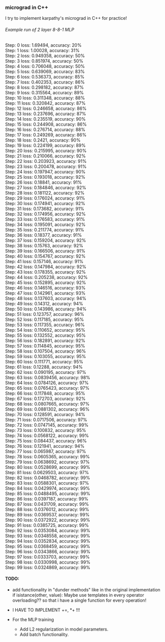 ### micrograd in C++

I try to implement karpathy's micrograd in C++ for practice!


###### Example run of 2 layer 8-8-1 MLP
Step: 0 loss: 1.69494, accuracy: 20% <br>
Step: 1 loss: 1.00028, accuracy: 31% <br>
Step: 2 loss: 0.949358, accuracy: 50% <br>
Step: 3 loss: 0.851974, accuracy: 50% <br>
Step: 4 loss: 0.706048, accuracy: 50% <br>
Step: 5 loss: 0.639069, accuracy: 83% <br>
Step: 6 loss: 0.536373, accuracy: 85% <br>
Step: 7 loss: 0.402353, accuracy: 86% <br>
Step: 8 loss: 0.298182, accuracy: 87% <br>
Step: 9 loss: 0.315564, accuracy: 89% <br>
Step: 10 loss: 0.311348, accuracy: 88% <br>
Step: 11 loss: 0.320842, accuracy: 87% <br>
Step: 12 loss: 0.246658, accuracy: 86% <br>
Step: 13 loss: 0.237696, accuracy: 87% <br>
Step: 14 loss: 0.235519, accuracy: 90% <br>
Step: 15 loss: 0.244908, accuracy: 86% <br>
Step: 16 loss: 0.276714, accuracy: 88% <br>
Step: 17 loss: 0.249269, accuracy: 86% <br>
Step: 18 loss: 0.2421, accuracy: 90% <br>
Step: 19 loss: 0.224199, accuracy: 89% <br>
Step: 20 loss: 0.215995, accuracy: 90% <br>
Step: 21 loss: 0.210066, accuracy: 92% <br>
Step: 22 loss: 0.203923, accuracy: 91% <br>
Step: 23 loss: 0.200478, accuracy: 91% <br>
Step: 24 loss: 0.197947, accuracy: 90% <br>
Step: 25 loss: 0.193018, accuracy: 92% <br>
Step: 26 loss: 0.18841, accuracy: 91% <br>
Step: 27 loss: 0.184846, accuracy: 92% <br>
Step: 28 loss: 0.181122, accuracy: 92% <br>
Step: 29 loss: 0.176024, accuracy: 91% <br>
Step: 30 loss: 0.174941, accuracy: 92% <br>
Step: 31 loss: 0.173682, accuracy: 91% <br>
Step: 32 loss: 0.174956, accuracy: 92% <br>
Step: 33 loss: 0.176583, accuracy: 91% <br>
Step: 34 loss: 0.195091, accuracy: 92% <br>
Step: 35 loss: 0.211774, accuracy: 91% <br>
Step: 36 loss: 0.18377, accuracy: 91% <br>
Step: 37 loss: 0.159204, accuracy: 92% <br>
Step: 38 loss: 0.15763, accuracy: 92% <br>
Step: 39 loss: 0.166506, accuracy: 91% <br>
Step: 40 loss: 0.154767, accuracy: 92% <br>
Step: 41 loss: 0.157146, accuracy: 91% <br>
Step: 42 loss: 0.147984, accuracy: 92% <br>
Step: 43 loss: 0.178355, accuracy: 92% <br>
Step: 44 loss: 0.205238, accuracy: 92% <br>
Step: 45 loss: 0.152895, accuracy: 92% <br>
Step: 46 loss: 0.146516, accuracy: 93% <br>
Step: 47 loss: 0.142961, accuracy: 93% <br>
Step: 48 loss: 0.137603, accuracy: 94% <br>
Step: 49 loss: 0.14312, accuracy: 94% <br>
Step: 50 loss: 0.143986, accuracy: 94% <br>
Step: 51 loss: 0.123757, accuracy: 96% <br>
Step: 52 loss: 0.117185, accuracy: 95% <br>
Step: 53 loss: 0.117355, accuracy: 96% <br>
Step: 54 loss: 0.110652, accuracy: 95% <br>
Step: 55 loss: 0.132552, accuracy: 95% <br>
Step: 56 loss: 0.182891, accuracy: 92% <br>
Step: 57 loss: 0.114845, accuracy: 95% <br>
Step: 58 loss: 0.107504, accuracy: 96% <br>
Step: 59 loss: 0.103055, accuracy: 95% <br>
Step: 60 loss: 0.111771, accuracy: 95% <br>
Step: 61 loss: 0.12288, accuracy: 94% <br>
Step: 62 loss: 0.090195, accuracy: 97% <br>
Step: 63 loss: 0.0839456, accuracy: 98% <br>
Step: 64 loss: 0.0784126, accuracy: 97% <br>
Step: 65 loss: 0.0765423, accuracy: 97% <br>
Step: 66 loss: 0.117848, accuracy: 95% <br>
Step: 67 loss: 0.172703, accuracy: 92% <br>
Step: 68 loss: 0.0807665, accuracy: 97% <br>
Step: 69 loss: 0.0881302, accuracy: 96% <br>
Step: 70 loss: 0.128591, accuracy: 94% <br>
Step: 71 loss: 0.0717506, accuracy: 97% <br>
Step: 72 loss: 0.0747145, accuracy: 99% <br>
Step: 73 loss: 0.100832, accuracy: 95% <br>
Step: 74 loss: 0.0568122, accuracy: 99% <br>
Step: 75 loss: 0.084437, accuracy: 96% <br>
Step: 76 loss: 0.121941, accuracy: 94% <br>
Step: 77 loss: 0.065987, accuracy: 97% <br>
Step: 78 loss: 0.0605365, accuracy: 99% <br>
Step: 79 loss: 0.0638692, accuracy: 97% <br>
Step: 80 loss: 0.0528699, accuracy: 99% <br>
Step: 81 loss: 0.0629503, accuracy: 97% <br>
Step: 82 loss: 0.0468782, accuracy: 99% <br>
Step: 83 loss: 0.0588301, accuracy: 97% <br>
Step: 84 loss: 0.0429974, accuracy: 99% <br>
Step: 85 loss: 0.0488495, accuracy: 99% <br>
Step: 86 loss: 0.0397187, accuracy: 99% <br>
Step: 87 loss: 0.0431709, accuracy: 99% <br>
Step: 88 loss: 0.0376012, accuracy: 99% <br>
Step: 89 loss: 0.0369537, accuracy: 99% <br>
Step: 90 loss: 0.0372922, accuracy: 99% <br>
Step: 91 loss: 0.0385725, accuracy: 99% <br>
Step: 92 loss: 0.0353084, accuracy: 99% <br>
Step: 93 loss: 0.0348558, accuracy: 99% <br>
Step: 94 loss: 0.0352834, accuracy: 99% <br>
Step: 95 loss: 0.0368459, accuracy: 99% <br>
Step: 96 loss: 0.0343866, accuracy: 99% <br>
Step: 97 loss: 0.0333703, accuracy: 99% <br>
Step: 98 loss: 0.0330998, accuracy: 99% <br>
Step: 99 loss: 0.0324869, accuracy: 99% <br>


#### TODO:
- add functionality in "dunder methods" like in the original implementation
 if isistance(other, value):
	 Maybe use templates in every operator overloading?? so that i have a single function for every operation! 

- I HAVE TO IMPLEMENT +=, *+ !!!

- For the MLP training 
	- Add L2 regularization in model parameters. 
	- Add batch functionality. 

 
